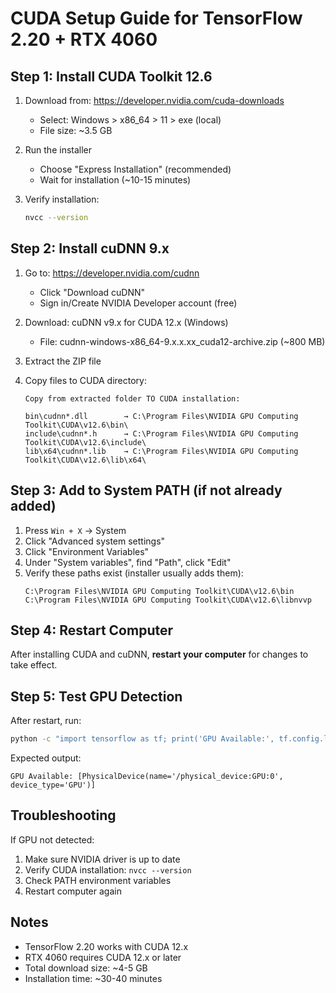 # CUDA Setup Guide for TensorFlow 2.20 + RTX 4060

## Step 1: Install CUDA Toolkit 12.6

1. Download from: https://developer.nvidia.com/cuda-downloads
   - Select: Windows > x86_64 > 11 > exe (local)
   - File size: ~3.5 GB

2. Run the installer
   - Choose "Express Installation" (recommended)
   - Wait for installation (~10-15 minutes)

3. Verify installation:
   ```bash
   nvcc --version
   ```

## Step 2: Install cuDNN 9.x

1. Go to: https://developer.nvidia.com/cudnn
   - Click "Download cuDNN"
   - Sign in/Create NVIDIA Developer account (free)

2. Download: cuDNN v9.x for CUDA 12.x (Windows)
   - File: cudnn-windows-x86_64-9.x.x.xx_cuda12-archive.zip (~800 MB)

3. Extract the ZIP file

4. Copy files to CUDA directory:
   ```
   Copy from extracted folder TO CUDA installation:

   bin\cudnn*.dll        → C:\Program Files\NVIDIA GPU Computing Toolkit\CUDA\v12.6\bin\
   include\cudnn*.h      → C:\Program Files\NVIDIA GPU Computing Toolkit\CUDA\v12.6\include\
   lib\x64\cudnn*.lib    → C:\Program Files\NVIDIA GPU Computing Toolkit\CUDA\v12.6\lib\x64\
   ```

## Step 3: Add to System PATH (if not already added)

1. Press `Win + X` → System
2. Click "Advanced system settings"
3. Click "Environment Variables"
4. Under "System variables", find "Path", click "Edit"
5. Verify these paths exist (installer usually adds them):
   ```
   C:\Program Files\NVIDIA GPU Computing Toolkit\CUDA\v12.6\bin
   C:\Program Files\NVIDIA GPU Computing Toolkit\CUDA\v12.6\libnvvp
   ```

## Step 4: Restart Computer

After installing CUDA and cuDNN, **restart your computer** for changes to take effect.

## Step 5: Test GPU Detection

After restart, run:
```bash
python -c "import tensorflow as tf; print('GPU Available:', tf.config.list_physical_devices('GPU'))"
```

Expected output:
```
GPU Available: [PhysicalDevice(name='/physical_device:GPU:0', device_type='GPU')]
```

## Troubleshooting

If GPU not detected:
1. Make sure NVIDIA driver is up to date
2. Verify CUDA installation: `nvcc --version`
3. Check PATH environment variables
4. Restart computer again

## Notes

- TensorFlow 2.20 works with CUDA 12.x
- RTX 4060 requires CUDA 12.x or later
- Total download size: ~4-5 GB
- Installation time: ~30-40 minutes

